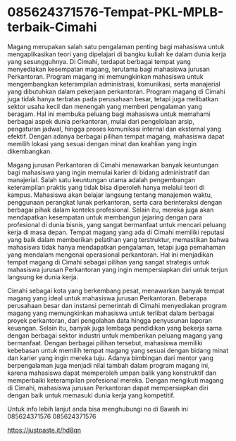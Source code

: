 # 085624371576-Tempat-PKL-MPLB-terbaik-Cimahi
Magang merupakan salah satu pengalaman penting bagi mahasiswa untuk mengaplikasikan teori yang dipelajari di bangku kuliah ke dalam dunia kerja yang sesungguhnya. Di Cimahi, terdapat berbagai tempat yang menyediakan kesempatan magang, terutama bagi mahasiswa jurusan Perkantoran. Program magang ini memungkinkan mahasiswa untuk mengembangkan keterampilan administrasi, komunikasi, serta manajerial yang dibutuhkan dalam pekerjaan perkantoran. Program magang di Cimahi juga tidak hanya terbatas pada perusahaan besar, tetapi juga melibatkan sektor usaha kecil dan menengah yang memberi pengalaman yang beragam. Hal ini membuka peluang bagi mahasiswa untuk memahami berbagai aspek dunia perkantoran, mulai dari pengelolaan arsip, pengaturan jadwal, hingga proses komunikasi internal dan eksternal yang efektif. Dengan adanya berbagai pilihan tempat magang, mahasiswa dapat memilih lokasi yang sesuai dengan minat dan keahlian yang ingin dikembangkan.

Magang jurusan Perkantoran di Cimahi menawarkan banyak keuntungan bagi mahasiswa yang ingin memulai karier di bidang administratif dan manajerial. Salah satu keuntungan utama adalah pengembangan keterampilan praktis yang tidak bisa diperoleh hanya melalui teori di kampus. Mahasiswa akan belajar langsung tentang manajemen waktu, penggunaan perangkat lunak perkantoran, serta cara berinteraksi dengan berbagai pihak dalam konteks profesional. Selain itu, mereka juga akan mendapatkan kesempatan untuk membangun jejaring dengan para profesional di dunia bisnis, yang sangat bermanfaat untuk mencari peluang kerja di masa depan. Tempat magang yang ada di Cimahi memiliki reputasi yang baik dalam memberikan pelatihan yang terstruktur, memastikan bahwa mahasiswa tidak hanya mendapatkan pengalaman, tetapi juga pemahaman yang mendalam mengenai operasional perkantoran. Hal ini menjadikan tempat magang di Cimahi sebagai pilihan yang sangat strategis untuk mahasiswa jurusan Perkantoran yang ingin mempersiapkan diri untuk terjun langsung ke dunia kerja.

Cimahi sebagai kota yang berkembang pesat, menawarkan banyak tempat magang yang ideal untuk mahasiswa jurusan Perkantoran. Beberapa perusahaan besar dan instansi pemerintah di Cimahi menyediakan program magang yang memungkinkan mahasiswa untuk terlibat dalam berbagai proyek perkantoran, dari pengolahan data hingga penyusunan laporan keuangan. Selain itu, banyak juga lembaga pendidikan yang bekerja sama dengan berbagai sektor industri untuk memberikan peluang magang yang bermanfaat. Dengan berbagai pilihan tersebut, mahasiswa memiliki kebebasan untuk memilih tempat magang yang sesuai dengan bidang minat dan karier yang ingin mereka tuju. Adanya bimbingan dari mentor yang berpengalaman juga menjadi nilai tambah dalam program magang ini, karena mahasiswa dapat memperoleh umpan balik yang konstruktif dan memperbaiki keterampilan profesional mereka. Dengan mengikuti magang di Cimahi, mahasiswa jurusan Perkantoran dapat mempersiapkan diri dengan baik untuk memasuki dunia kerja yang kompetitif.

Untuk info lebih lanjut anda bisa menghubungi no di Bawah ini
085624371576
085624371576

https://justpaste.it/hd8qn
